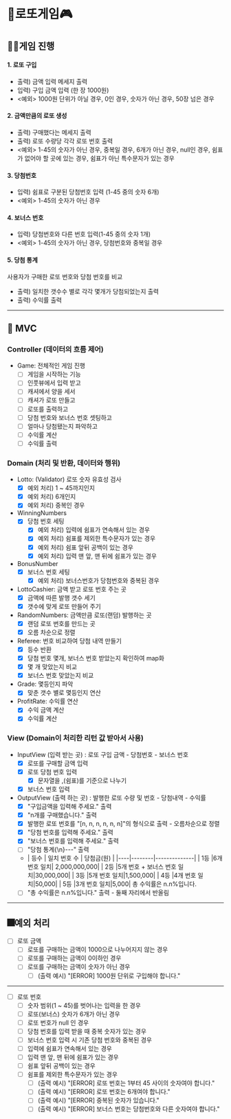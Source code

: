
# 🎰로또게임🎮
## ‍🤹‍♀️게임 진행
#### 1. 로또 구입
- 출력) 금액 입력 메세지 출력
- 입력) 구입 금액 입력 (한 장 1000원)
- <예외> 1000원 단위가 아닐 경우, 0인 경우, 숫자가 아닌 경우, 50장 넘은 경우
#### 2. 금액만큼의 로또 생성
- 출력) 구매했다는 메세지 출력
- 출력) 로또 수량당 각각 로또 번호 출력
- <예외> 1-45의 숫자가 아닌 경우, 중복일 경우, 6개가 아닌 경우, null인 경우, 쉼표가 없어야 할 곳에 있는 경우, 쉼표가 아닌 특수문자가 있는 경우
#### 3. 당첨번호
- 입력) 쉼표로 구분된 당첨번호 입력 (1-45 중의 숫자 6개)
- <예외> 1-45의 숫자가 아닌 경우
#### 4. 보너스 번호
- 입력) 당첨번호와 다른 번호 입력(1-45 중의 숫자 1개)
- <예외> 1-45의 숫자가 아닌 경우, 당첨번호와 중복일 경우
#### 5. 당첨 통계
사용자가 구매한 로또 번호와 당첨 번호를 비교
- 출력) 일치한 갯수수 별로 각각 몇개가 당첨되었는지 출력
- 출력) 수익률 출력

---

## 🦄 MVC
### Controller (데이터의 흐름 제어)
- Game: 전체적인 게임 진행
  - [ ] 게임을 시작하는 기능
  - [ ] 인풋뷰에서 입력 받고
  - [ ] 캐셔에서 양을 세서
  - [ ] 캐셔가 로또 만들고
  - [ ] 로또를 출력하고
  - [ ] 당첨 번호와 보너스 번호 셋팅하고
  - [ ] 얼마나 당첨됐는지 파악하고
  - [ ] 수익률 계산
  - [ ] 수익률 출력

### Domain (처리 및 반환, 데이터와 행위)
- Lotto: (Validator) 로또 숫자 유효성 검사
    - [X] 예외 처리) 1 ~ 45까지인지
    - [X] 예외 처리) 6개인지
    - [X] 예외 처리) 중복인 경우
- WinningNumbers
  - [X] 당첨 번호 세팅
    - [X] 예외 처리) 입력에 쉼표가 연속해서 있는 경우
    - [X] 예외 처리) 쉼표를 제외한 특수문자가 있는 경우
    - [X] 예외 처리) 쉼표 앞뒤 공백이 있는 경우
    - [X] 예외 처리) 입력 맨 앞, 맨 뒤에 쉼표가 있는 경우
- BonusNumber
  - [X] 보너스 번호 세팅
    - [X] 예외 처리) 보너스번호가 당첨번호와 중복된 경우
- LottoCashier: 금액 받고 로또 번호 주는 곳
  - [X] 금액에 따른 발행 갯수 세기
  - [X] 갯수에 맞게 로또 만들어 주기
- RandomNumbers: 금액만큼 로또(랜덤) 발행하는 곳
  - [X] 랜덤 로또 번호를 만드는 곳
  - [X] 오름 차순으로 정렬
- Referee: 번호 비교하여 당첨 내역 만들기
  - [X] 등수 반환
  - [X] 당첨 번호 몇개, 보너스 번호 받았는지 확인하여 map화
  - [X] 몇 개 맞았는지 비교
  - [X] 보너스 번호 맞았는지 비교
- Grade: 몇등인지 파악
  - [X] 맞춘 갯수 별로 몇등인지 연산
- ProfitRate: 수익률 연산
  - [X] 수익 금액 계산
  - [X] 수익률 계산

### View (Domain이 처리한 리턴 값 받아서 사용)
- InputView (입력 받는 곳) : 로또 구입 금액 - 당첨번호 - 보너스 번호
  - [X] 로또를 구매할 금액 입력
  - [X] 로또 당첨 번호 입력
    - [X] 문자열을 ,(쉼표)를 기준으로 나누기
  - [X] 보너스 번호 입력
- OutputView (출력 하는 곳) : 발행한 로또 수량 및 번호 - 당첨내역 - 수익률
  - [X] "구입금액을 입력해 주세요." 출력
  - [X] "n개를 구매했습니다." 출력
  - [X] 발행한 로또 번호를 "[n, n, n, n, n, n]"의 형식으로 출력 - 오름차순으로 정렬
  - [X] "당첨 번호를 입력해 주세요." 출력
  - [X] "보너스 번호를 입력해 주세요." 출력
  - [ ] "당첨 통계{\n}---" 출력
  - | 등수 | 일치 번호 수 | 당첨금(원) |
        |----|--------|--------------|
    | 1등 |6개 번호 일치| 2,000,000,000|
    | 2등 |5개 번호 + 보너스 번호 일치|30,000,000|
    | 3등 |5개 번호 일치|1,500,000|
    | 4등 |4개 번호 일치|50,000|
    | 5등 |3개 번호 일치|5,000|
    총 수익률은 n.n%입니다.
  - [ ] "총 수익률은 n.n%입니다." 출력 - 둘째 자리에서 반올림
  
---

## 🎆예외 처리
- [ ] 로또 금액
  - [ ] 로또를 구매하는 금액이 1000으로 나누어지지 않는 경우
  - [ ] 로또를 구매하는 금액이 0이하인 경우
  - [ ] 로또를 구매하는 금액이 숫자가 아닌 경우
    - [ ] (출력 예시) "[ERROR] 1000원 단위로 구입해야 합니다."
---
- [ ] 로또 번호
  - [ ] 숫자 범위(1 ~ 45)를 벗어나는 입력을 한 경우
  - [ ] 로또(보너스) 숫자가 6개가 아닌 경우
  - [ ] 로또 번호가 null 인 경우
  - [ ] 당첨 번호를 입력 받을 때 중복 숫자가 있는 경우
  - [ ] 보너스 번호 입력 시 기존 당첨 번호와 중복된 경우
  - [ ] 입력에 쉼표가 연속해서 있는 경우
  - [ ] 입력 맨 앞, 맨 뒤에 쉼표가 있는 경우
  - [ ] 쉼표 앞뒤 공백이 있는 경우
  - [ ] 쉼표를 제외한 특수문자가 있는 경우
    - [ ] (출력 예시) "[ERROR] 로또 번호는 1부터 45 사이의 숫자여야 합니다."
    - [ ] (출력 예시) "[ERROR] 로또 번호는 6개여야 합니다."
    - [ ] (출력 예시) "[ERROR] 중복된 숫자가 있습니다."
    - [ ] (출력 예시) "[ERROR] 보너스 번호는 당첨번호와 다른 숫자여야 합니다."
